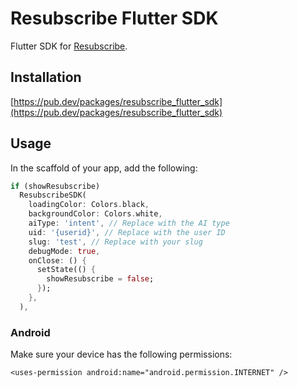 # Resubscribe Flutter SDK

Flutter SDK for [Resubscribe](https://resubscribe.ai).

## Installation

[https://pub.dev/packages/resubscribe_flutter_sdk](https://pub.dev/packages/resubscribe_flutter_sdk)

## Usage

In the scaffold of your app, add the following:

```dart
if (showResubscribe)
  ResubscribeSDK(
    loadingColor: Colors.black,
    backgroundColor: Colors.white,
    aiType: 'intent', // Replace with the AI type
    uid: '{userid}', // Replace with the user ID
    slug: 'test', // Replace with your slug
    debugMode: true,
    onClose: () {
      setState(() {
        showResubscribe = false;
      });
    },
  ),
```

### Android

Make sure your device has the following permissions:

```
<uses-permission android:name="android.permission.INTERNET" />
```